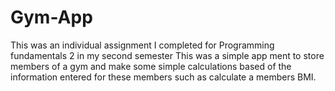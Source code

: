 # Gym-App
This was an individual assignment I completed for Programming fundamentals 2 in my second semester
This was a simple app ment to store members of a gym and make some simple calculations based of the information
entered for these members such as calculate a members BMI.
